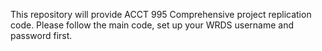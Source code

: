 This repository will provide ACCT 995 Comprehensive project replication code.
Please follow the main code, set up your WRDS username and password first.